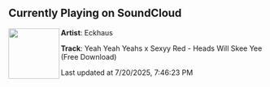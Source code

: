 ## Currently Playing on SoundCloud

[<img align="left" width="100" src="https://i1.sndcdn.com/artworks-tpFrl6eHVVcxu1dN-HnRALQ-t500x500.png">](https://soundcloud.com/eckhaus-music/yeah-yeah-yeahs-x-sexyy-red-heads-will-skee-yee-free-download)

**Artist**: Eckhaus 

**Track**: Yeah Yeah Yeahs x Sexyy Red - Heads Will Skee Yee (Free Download)

Last updated at 7/20/2025, 7:46:23 PM

